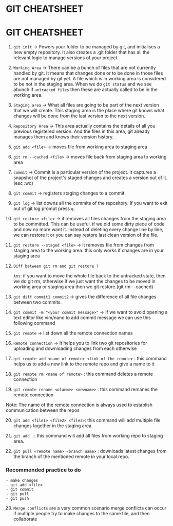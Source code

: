 # GIT CHEATSHEET

# GIT CHEATSHEET

1. `git init` -> Powers your folder to be managed by git, and initialises a new empty
   repository. It also creates a .git folder that has all the relevant logic to manage
   versions of your project.

2. `Working Area` -> There can be a bunch of files that are not currently handled by git.
   It means that changes done or to be done in those files are not managed by git yet. A file
   which is in working area is considered to be not in the staging area. When we do `git status`
   and we see abunch if `untracked files` then these are actually called to be in the working area.

3. `Staging area` -> What all files are going to be part of the next version that we will create.
   This staging area is the place where git knows what changes will be done from the last version to
   the next version.

4. `Repository Area` -> This area actually contains the details of all you previous registered version.
   And the files in this area, git already manages them and knows their version history.

5. `git add <file>` -> moves file from working area to staging area

6. `git rm --cached <file>` -> moves file back from staging area to working area

7. `commit` -> Commit is a particular version of the project. It captures a snapshot of the project's staged
   changes and creates a version out of it. (esc :wq)

8. `git commit` -> registers staging changes to a commit.

9. `git log` -> list downs all the commits of the repository. If you want to exit out of git log prompt
   press `q`.

10. `git restore <file>` -> it removes all files changes from the staging area to be committed. This can
    be useful, if we did some dirty piece of code and now no more want it. Instead of deleting every change
    line by line, we can restore it or you can say restore last clean version of the file.

11. `git restore --staged <file>` -> it removes file from changes from staging area to the working area.
    this only works if changes are in your staging area

12. `Diff between git rm and git restore ?`

    `Ans`: if you want to move the whole file back to the untracked state, then we do git rm, otherwise if we
    just want the changes to be moved in working area or staging area then we git restore.(git rm --cached)

13. `git diff commit1 commit2` -> gives the difference of all file changes between two commits.

14. `git commit -m "<your commit message>"` -> If we want to avoid opening a text editor like vim/nano to
    add commit message we can use this following command

15. `git remote` -> list down all the remote connection names

16. `Remote connection` -> It helps you to link two git repositories for uploading and downloading changes
    from each otherwise

17. `git remote add <name of remote> <link of the remote>` : this command helps us to add a new link to the
    remote repo and give a name to it

18. `git remote rm <name of remote>` : this command deletes a remote connection

19. `git remote rename <olanme> <newname>` : this command remanes the remote connection

Note: The name of the remote connection is always used to establish communication between the repos

20. `git add <file1> <file2> <file3>`: this command will add multiple file changes together in the
    staging area

21. `git add .`: this command will add all files from working repo to staging area.

22. `git pull <remote name> <branch name>` : downloads latest changes from the branch of the mentioned remote in your local repo.

### Recommended practice to do

    - make changes
    - git add <file>
    - git commit
    - git pull
    - git push

23. `Merge conflicts` are a very common scenario merge conflicts can occur if multiple people try to make changes to the same file, and then collaborate
